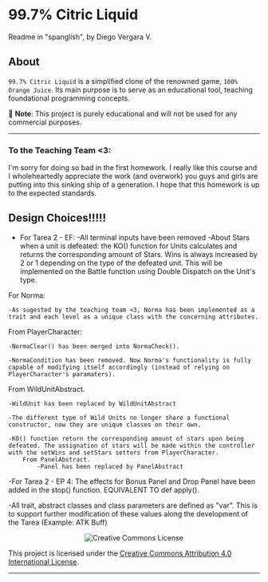 # 99.7% Citric Liquid
Readme in "spanglish", by Diego Vergara V.
## About

`99.7% Citric Liquid` is a simplified clone of the renowned game, `100% Orange Juice`. Its main
purpose is to serve as an educational tool, teaching foundational programming concepts.

📢 **Note**: This project is purely educational and will not be used for any commercial purposes.

---

### To the Teaching Team <3:
I'm sorry for doing so bad in the first homework. I really like this course and I wholeheartedly appreciate the work (and overwork) you guys and girls are putting into this sinking ship of a generation.
I hope that this homework is up to the expected standards.


## Design Choices!!!!!

- For Tarea 2 - EF:
    -All terminal inputs have been removed
    -About Stars when a unit is defeated: the KO() function for Units calculates and returns the corresponding amount of Stars. Wins is always increased by 2 or 1 depending on the type of the defeated unit. This will be implemented on the Battle function using Double Dispatch on the Unit's type.

For Norma:
        
    -As sugested by the teaching team <3, Norma has been implemented as a trait and each level as a unique class with the concerning attributes.

From PlayerCharacter:
        
    -NormaClear() has been merged into NormaCheck().
            
    -NormaCondition has been removed. Now Norma's functionality is fully capable of modifying itself accordingly (instead of relying on PlayerCharacter's paramaters).
        

From WildUnitAbstract.
        
    -WildUnit has been replaced by WildUnitAbstract
    
    -The different type of Wild Units no longer share a functional constructor, now they are unique classes on their own.

    -KO() function return the corresponding amount of stars upon being defeated. The assignation of stars will be made within the controller with the setWins and setStars setters from PlayerCharacter.
        From PanelAbstract.
            -Panel has been replaced by PanelAbstract


-For Tarea 2 - EP 4:
    The effects for Bonus Panel and Drop Panel have been added in the stop() function. EQUIVALENT TO def apply().

-All trait, abstract classes and class parameters are defined as "var". This is to support further 
modification of these values along the development of the Tarea (Example: ATK Buff)


<div style="text-align:center;">
    <img src="https://i.creativecommons.org/l/by/4.0/88x31.png" alt="Creative Commons License">
</div>

This project is licensed under the [Creative Commons Attribution 4.0 International License](http://creativecommons.org/licenses/by/4.0/).

---